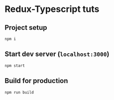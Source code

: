 # Redux-Typescript tuts

## Project setup

```
npm i
```

## Start dev server (`localhost:3000`)

```
npm start
```

## Build for production

```
npm run build
```
